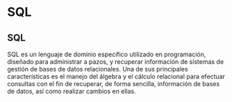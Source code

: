 # SQL 
## SQL 
SQL es un lenguaje de dominio específico utilizado en programación, diseñado para administrar a pazos, y recuperar información de sistemas de gestión de bases de datos relacionales. Una de sus principales características es el manejo del álgebra y el cálculo relacional para efectuar consultas con el fin de recuperar, de forma sencilla, información de bases de datos, así como realizar cambios en ellas.
